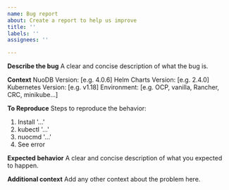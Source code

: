 ```yaml
---
name: Bug report
about: Create a report to help us improve
title: ''
labels: ''
assignees: ''

---
```


**Describe the bug**
A clear and concise description of what the bug is.

**Context**
NuoDB Version: [e.g. 4.0.6]
Helm Charts Version: [e.g. 2.4.0]
Kubernetes Version: [e.g. v1.18]
Environment: [e.g. OCP, vanilla, Rancher, CRC, minikube...]

**To Reproduce**
Steps to reproduce the behavior:
1. Install '...'
2. kubectl '...'
3. nuocmd '...'
4. See error

**Expected behavior**
A clear and concise description of what you expected to happen.

**Additional context**
Add any other context about the problem here.
